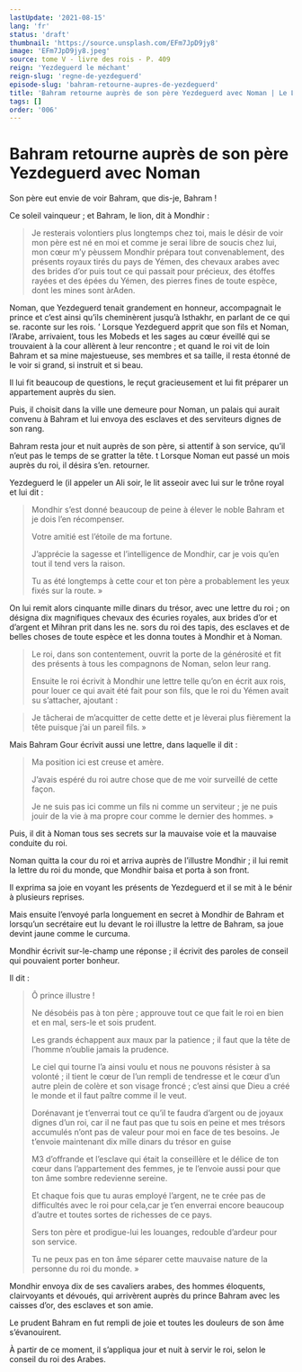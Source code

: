 ```yaml
---
lastUpdate: '2021-08-15'
lang: 'fr'
status: 'draft'
thumbnail: 'https://source.unsplash.com/EFm7JpD9jy8'
image: 'EFm7JpD9jy8.jpeg'
source: tome V - livre des rois - P. 409
reign: 'Yezdeguerd le méchant'
reign-slug: 'regne-de-yezdeguerd'
episode-slug: 'bahram-retourne-aupres-de-yezdeguerd'
title: 'Bahram retourne auprès de son père Yezdeguerd avec Noman | Le Livre des Rois | Shâhnâmeh'
tags: []
order: '006'
---
```


<!-- LTeX: language=fr -->

# Bahram retourne auprès de son père Yezdeguerd avec Noman

Son père eut envie de voir Bahram, que dis-je, Bahram !

Ce soleil vainqueur ; et Bahram, le lion, dit à Mondhir :

> Je resterais volontiers plus longtemps chez toi, mais le désir de voir mon père est né en moi et comme je serai libre de soucis chez lui, mon cœur m’y pèussem Mondhir prépara tout convenablement, des présents royaux tirés du pays de Yémen, des chevaux arabes avec des brides d’or puis tout ce qui passait pour précieux, des étoffes rayées et des épées du Yémen, des pierres fines de toute espèce, dont les mines sont àrAden.

Noman, que Yezdeguerd tenait grandement en honneur, accompagnait le prince et c’est ainsi qu’ils cheminèrent jusqu’à Isthakhr, en parlant de ce qui se. raconte sur les rois. ’
Lorsque Yezdeguerd apprit que son fils et Noman, l’Arabe, arrivaient, tous les Mobeds et les sages au cœur éveillé qui se trouvaient à la cour allèrent à leur rencontre ; et quand le roi vit de loin Bahram et sa mine majestueuse, ses membres et sa taille, il resta étonné de le voir si grand, si instruit et si beau.

Il lui fit beaucoup de questions, le reçut gracieusement et lui fit préparer un appartement auprès du sien.

Puis, il choisit dans la ville une demeure pour Noman, un palais qui aurait convenu à Bahram et lui envoya des esclaves et des serviteurs dignes de son rang.

Bahram resta jour et nuit auprès de son père, si attentif à son service, qu’il n’eut pas le temps de se gratter la tête. t Lorsque Noman eut passé un mois auprès du roi, il désira s’en. retourner.

Yezdeguerd le (il appeler un Ali soir, le lit asseoir avec lui sur le trône royal et lui dit :

> Mondhir s’est donné beaucoup de peine à élever le noble Bahram et je dois l’en récompenser.
>
> Votre amitié est l’étoile de ma fortune.
>
> J’apprécie la sagesse et l’intelligence de Mondhir, car je vois qu’en tout il tend vers la raison.
>
> Tu as été longtemps à cette cour et ton père a probablement les yeux fixés sur la route. »

On lui remit alors cinquante mille dinars du trésor, avec une lettre du roi ; on désigna dix magnifiques chevaux des écuries royales, aux brides d’or et d’argent et Mihran prit dans les ne. sors du roi des tapis, des esclaves et de belles choses de toute espèce et les donna toutes à Mondhir et à Noman.

> Le roi, dans son contentement, ouvrit la porte de la générosité et fit des présents à tous les compagnons de Noman, selon leur rang.
>
> Ensuite le roi écrivit à Mondhir une lettre telle qu’on en écrit aux rois, pour louer ce qui avait été fait pour son fils, que le roi du Yémen avait su s’attacher, ajoutant :

> Je tâcherai de m’acquitter de cette dette et je lèverai plus fièrement la tête puisque j’ai un pareil fils. »

Mais Bahram Gour écrivit aussi une lettre, dans laquelle il dit :

> Ma position ici est creuse et amère.
>
> J’avais espéré du roi autre chose que de me voir surveillé de cette façon.
>
> Je ne suis pas ici comme un fils ni comme un serviteur ; je ne puis jouir de la vie à ma propre cour comme le dernier des hommes. »

Puis, il dit à Noman tous ses secrets sur la mauvaise voie et la mauvaise conduite du roi.

Noman quitta la cour du roi et arriva auprès de l’illustre Mondhir ; il lui remit la lettre du roi du monde, que Mondhir baisa et porta à son front.

Il exprima sa joie en voyant les présents de Yezdeguerd et il se mit à le bénir à plusieurs reprises.

Mais ensuite l’envoyé parla longuement en secret à Mondhir de Bahram et lorsqu’un secrétaire eut lu devant le roi illustre la lettre de Bahram, sa joue devint jaune comme le curcuma.

Mondhir écrivit sur-le-champ une réponse ; il écrivit des paroles de conseil qui pouvaient porter bonheur.

Il dit :

> Ô prince illustre !
>
> Ne désobéis pas à ton père ; approuve tout ce que fait le roi en bien et en mal, sers-le et sois prudent.
>
> Les grands échappent aux maux par la patience ; il faut que la tête de l’homme n’oublie jamais la prudence.
>
> Le ciel qui tourne l’a ainsi voulu et nous ne pouvons résister à sa volonté ; il tient le cœur de l’un rempli de tendresse et le cœur d’un autre plein de colère et son visage froncé ; c’est ainsi que Dieu a créé le monde et il faut paître comme il le veut.
>
> Dorénavant je t’enverrai tout ce qu’il te faudra d’argent ou de joyaux dignes d’un roi, car il ne faut pas que tu sois en peine et mes trésors accumulés n’ont pas de valeur pour moi en face de tes besoins. Je t’envoie maintenant dix mille dinars du trésor en guise
>
> M3 d’offrande et l’esclave qui était la conseillère et le délice de ton cœur dans l’appartement des femmes, je te l’envoie aussi pour que ton âme sombre redevienne sereine.
>
> Et chaque fois que tu auras employé l’argent, ne te crée pas de difficultés avec le roi pour cela,car je t’en enverrai encore beaucoup d’autre et toutes sortes de richesses de ce pays.
>
> Sers ton père et prodigue-lui les louanges, redouble d’ardeur pour son service.
>
> Tu ne peux pas en ton âme séparer cette mauvaise nature de la personne du roi du monde. »

Mondhir envoya dix de ses cavaliers arabes, des hommes éloquents, clairvoyants et dévoués, qui arrivèrent auprès du prince Bahram avec les caisses d’or, des esclaves et son amie.

Le prudent Bahram en fut rempli de joie et toutes les douleurs de son âme s’évanouirent.

À partir de ce moment, il s’appliqua jour et nuit à servir le roi, selon le conseil du roi des Arabes.
